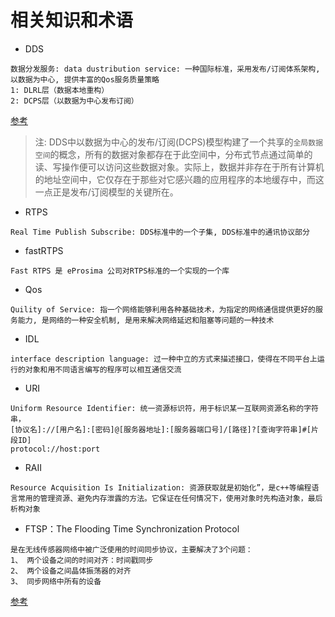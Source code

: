 # 相关知识和术语

- DDS
```
数据分发服务: data dustribution service: 一种国际标准，采用发布/订阅体系架构, 以数据为中心, 提供丰富的Qos服务质量策略
1: DLRL层（数据本地重构）
2: DCPS层（以数据为中心发布订阅）
```
[参考](https://blog.csdn.net/bossxu_linuxer/article/details/81216030)
> 注: DDS中以数据为中心的发布/订阅(DCPS)模型构建了一个共享的`全局数据空间`的概念，所有的数据对象都存在于此空间中，分布式节点通过简单的读、写操作便可以访问这些数据对象。实际上，数据并非存在于所有计算机的地址空间中，它仅存在于那些对它感兴趣的应用程序的本地缓存中，而这一点正是发布/订阅模型的关键所在。 

- RTPS
```
Real Time Publish Subscribe: DDS标准中的一个子集, DDS标准中的通讯协议部分
```

- fastRTPS
```
Fast RTPS 是 eProsima 公司对RTPS标准的一个实现的一个库
```

- Qos
```
Quility of Service: 指一个网络能够利用各种基础技术，为指定的网络通信提供更好的服务能力, 是网络的一种安全机制, 是用来解决网络延迟和阻塞等问题的一种技术
```

- IDL
```
interface description language: 过一种中立的方式来描述接口，使得在不同平台上运行的对象和用不同语言编写的程序可以相互通信交流
```

- URI
```
Uniform Resource Identifier: 统一资源标识符，用于标识某一互联网资源名称的字符串，
[协议名]://[用户名]:[密码]@[服务器地址]:[服务器端口号]/[路径]?[查询字符串]#[片段ID]
protocol://host:port
```

- RAII
```
Resource Acquisition Is Initialization: 资源获取就是初始化”，是c++等编程语言常用的管理资源、避免内存泄露的方法。它保证在任何情况下，使用对象时先构造对象，最后析构对象
```

- FTSP：The Flooding Time Synchronization Protocol
```
是在无线传感器网络中被广泛使用的时间同步协议，主要解决了3个问题：
1、 两个设备之间的时间对齐：时间戳同步
2、 两个设备之间晶体振荡器的对齐
3、 同步网络中所有的设备
```
[参考](https://zhuanlan.zhihu.com/p/34982463)